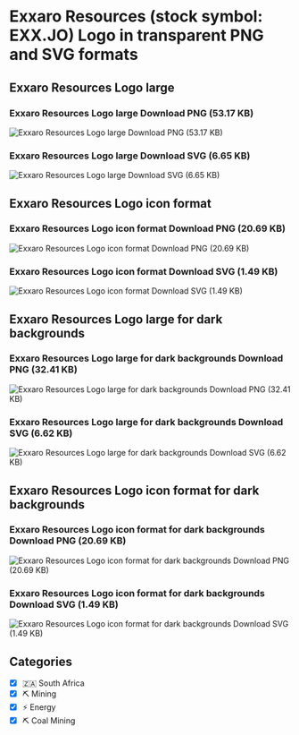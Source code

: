 # Exxaro Resources (stock symbol: EXX.JO) Logo in transparent PNG and SVG formats

## Exxaro Resources Logo large

### Exxaro Resources Logo large Download PNG (53.17 KB)

![Exxaro Resources Logo large Download PNG (53.17 KB)](/img/orig/EXX.JO_BIG-650faf1a.png)

### Exxaro Resources Logo large Download SVG (6.65 KB)

![Exxaro Resources Logo large Download SVG (6.65 KB)](/img/orig/EXX.JO_BIG-6f66a9d7.svg)

## Exxaro Resources Logo icon format

### Exxaro Resources Logo icon format Download PNG (20.69 KB)

![Exxaro Resources Logo icon format Download PNG (20.69 KB)](/img/orig/EXX.JO-8c4aceec.png)

### Exxaro Resources Logo icon format Download SVG (1.49 KB)

![Exxaro Resources Logo icon format Download SVG (1.49 KB)](/img/orig/EXX.JO-194467ee.svg)

## Exxaro Resources Logo large for dark backgrounds

### Exxaro Resources Logo large for dark backgrounds Download PNG (32.41 KB)

![Exxaro Resources Logo large for dark backgrounds Download PNG (32.41 KB)](/img/orig/EXX.JO_BIG.D-f5d2dc08.png)

### Exxaro Resources Logo large for dark backgrounds Download SVG (6.62 KB)

![Exxaro Resources Logo large for dark backgrounds Download SVG (6.62 KB)](/img/orig/EXX.JO_BIG.D-9718a370.svg)

## Exxaro Resources Logo icon format for dark backgrounds

### Exxaro Resources Logo icon format for dark backgrounds Download PNG (20.69 KB)

![Exxaro Resources Logo icon format for dark backgrounds Download PNG (20.69 KB)](/img/orig/EXX.JO.D-e2d995f2.png)

### Exxaro Resources Logo icon format for dark backgrounds Download SVG (1.49 KB)

![Exxaro Resources Logo icon format for dark backgrounds Download SVG (1.49 KB)](/img/orig/EXX.JO.D-82a0a9f4.svg)



## Categories
- [x] 🇿🇦 South Africa
- [x] ⛏️ Mining
- [x] ⚡ Energy
- [x] ⛏️ Coal Mining
